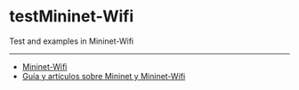 # testMininet-Wifi

Test and examples in Mininet-Wifi

----

* [Mininet-Wifi](https://github.com/intrig-unicamp/mininet-wifi)
* [Guía y artículos sobre Mininet y Mininet-Wifi](http://www.brianlinkletter.com/tag/mininet/)
